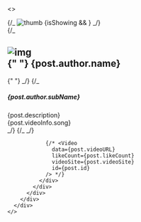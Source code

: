 <>
<div>
<div className={clsx(style.itemContainer)}>
<div
            className={clsx(style.videoThumbnail)}
            onMouseEnter={handleShow}
            onMouseLeave={handleShowOff}
          >
{/_ <img
              src={post.videoInfo.thumb}
              alt="thumb"
              className={style.videoThumbnailItem}
            />
{isShowing && <Add data={post} type="info" />} _/}
</div>
<div className={style.videoContainer}>
<div className={style.TextInfoContainer}>
<div className={style.videoAuthor}>
{/_ <h2>
<div className="none740">
<img
                      src={post.videoInfo.thumb}
                      className={style.avatarAnchor}
                      alt="img"
                    />
</div>{" "}
{post.author.name}
</h2>{" "} _/}
{/_ <h5>{post.author.subName}</h5>
<div className={style.videoDes}>{post.description}</div>
<div className={style.videoSong}>{post.videoInfo.song}</div> _/}
{/_ <BtnFollow top="28px" right="0" padding="0 10px" /> _/}
</div>
</div>
<div className={style.videoWrapper}>
<div className={style.videoItem}>

                {/* <Video
                  data={post.videoURL}
                  likeCount={post.likeCount}
                  videoSite={post.videoSite}
                  id={post.id}
                /> */}
              </div>
            </div>
          </div>
        </div>
      </div>
    </>
